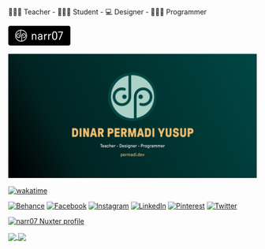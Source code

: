  
👨🏻‍🏫 Teacher - 🧑🏻‍🎓 Student - 💻 Designer - 👨🏻‍💻 Programmer<br>



[![code style](https://github.com/narr07/permadi/blob/master/public/narr-badge.svg)](https://permadi.dev/)



[![code style](https://github.com/narr07/permadi/blob/master/public/ogimage.png)](https://permadi.dev)

[![wakatime](https://wakatime.com/badge/user/50ac857c-aa30-45d5-8034-9649a9a2c7fe.svg)](https://wakatime.com/@50ac857c-aa30-45d5-8034-9649a9a2c7fe)
 
[![Behance](https://img.shields.io/badge/Behance-1769ff?logo=behance&logoColor=white)](https://behance.net/narr07) [![Facebook](https://img.shields.io/badge/Facebook-%231877F2.svg?logo=Facebook&logoColor=white)](https://facebook.com/narr07) [![Instagram](https://img.shields.io/badge/Instagram-%23E4405F.svg?logo=Instagram&logoColor=white)](https://instagram.com/narr07) [![LinkedIn](https://img.shields.io/badge/LinkedIn-%230077B5.svg?logo=linkedin&logoColor=white)](https://linkedin.com/in/narr07) [![Pinterest](https://img.shields.io/badge/Pinterest-%23E60023.svg?logo=Pinterest&logoColor=white)](https://pinterest.com/narr07) [![Twitter](https://img.shields.io/badge/Twitter-%231DA1F2.svg?logo=Twitter&logoColor=white)](https://twitter.com/narr_permadi) 


[![narr07 Nuxter profile](https://nuxters.nuxt.com/card/narr07/og.png)](https://nuxters.nuxt.com/narr07)

<a href="https://github.com/anuraghazra/github-readme-stats">
  <img height=200 align="center" src="https://github-readme-stats.vercel.app/api?username=narr07&theme=vue&hide_border=false&include_all_commits=false&count_private=false" />
</a>


<a href="https://github.com/anuraghazra/github-readme-stats">
  <img height=300  align="center" src="https://github-readme-stats.vercel.app/api/top-langs/?username=narr07&theme=vue&hide_border=false&include_all_commits=false&count_private=false" />
</a>
 
